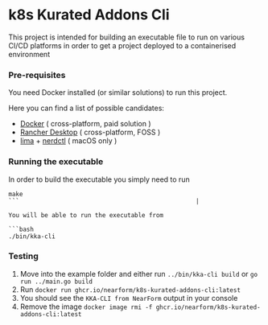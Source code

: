 # k8s Kurated Addons Cli

This project is intended for building an executable file to run on various CI/CD platforms in order to get a project deployed to a containerised environment

### Pre-requisites

You need Docker installed (or similar solutions) to run this project.

Here you can find a list of possible candidates:

- [Docker](https://docs.docker.com/engine/install/) ( cross-platform, paid solution )
- [Rancher Desktop](https://rancherdesktop.io/) ( cross-platform, FOSS )
- [lima](https://github.com/lima-vm/lima) + [nerdctl](https://github.com/containerd/nerdctl) ( macOS only )


### Running the executable

In order to build the executable you simply need to run 

```
make
```                                                 |

You will be able to run the executable from 

```bash
./bin/kka-cli
```

### Testing

1. Move into the example folder and either run `../bin/kka-cli build` or `go run ../main.go build`
2. Run `docker run ghcr.io/nearform/k8s-kurated-addons-cli:latest`
3. You should see the `KKA-CLI from NearForm` output in your console
4. Remove the image `docker image rmi -f ghcr.io/nearform/k8s-kurated-addons-cli:latest`